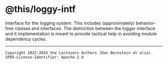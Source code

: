 @this/loggy-intf
================

Interface for the logging system. This includes (approximately) behavior-free
classes and interfaces. The distinction between the logger interface and it
implementation is meant to provide tactical help in avoiding module dependency
cycles.

- - - - - - - - - -
```
Copyright 2022-2024 the Lactoserv Authors (Dan Bornstein et alia).
SPDX-License-Identifier: Apache-2.0
```
